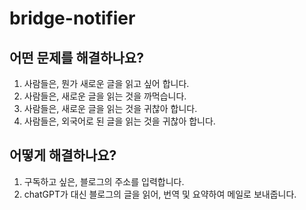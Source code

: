 # bridge-notifier


## 어떤 문제를 해결하나요?

1. 사람들은, 뭔가 새로운 글을 읽고 싶어 합니다.
2. 사람들은, 새로운 글을 읽는 것을 까먹습니다. 
3. 사람들은, 새로운 글을 읽는 것을 귀찮아 합니다.
4. 사람들은, 외국어로 된 글을 읽는 것을 귀찮아 합니다.

## 어떻게 해결하나요?

1. 구독하고 싶은, 블로그의 주소를 입력합니다.
2. chatGPT가 대신 블로그의 글을 읽어, 번역 및 요약하여 메일로 보내줍니다. 